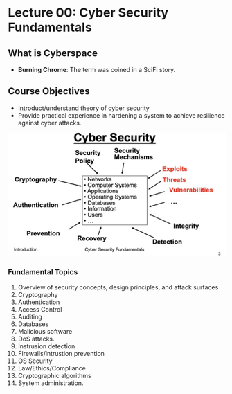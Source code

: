 # Lecture 00: Cyber Security Fundamentals

## What is Cyberspace

* **Burning Chrome**: The term was coined in a SciFi story.

## Course Objectives

* Introduct/understand theory of cyber security
* Provide practical experience in hardening a system to achieve resilience against cyber attacks.

![Subtopics. Source: Dr. Buckley&apos;s Fundamentals of Cyber Security](../../.gitbook/assets/image%20%28547%29.png)

### Fundamental Topics

1. Overview of security concepts, design principles, and attack surfaces
2. Cryptography
3. Authentication
4. Access Control
5. Auditing
6. Databases
7. Malicious software
8. DoS attacks.
9. Instrusion detection
10. Firewalls/intrustion prevention
11. OS Security
12. Law/Ethics/Compliance
13. Cryptographic algorithms
14. System administration.



